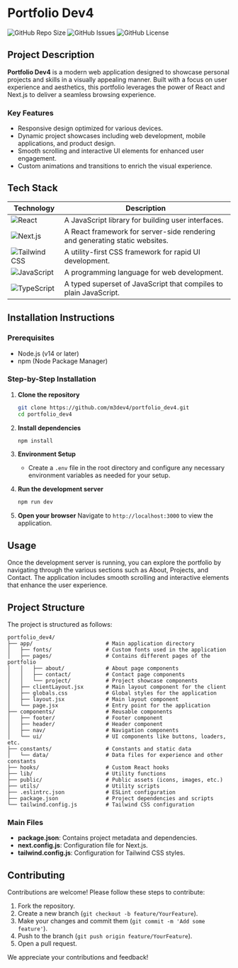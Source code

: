 # Portfolio Dev4

![GitHub Repo Size](https://img.shields.io/github/repo-size/m3dev4/portfolio_dev4)
![GitHub Issues](https://img.shields.io/github/issues/m3dev4/portfolio_dev4)
![GitHub License](https://img.shields.io/github/license/m3dev4/portfolio_dev4)

## Project Description

**Portfolio Dev4** is a modern web application designed to showcase personal projects and skills in a visually appealing manner. Built with a focus on user experience and aesthetics, this portfolio leverages the power of React and Next.js to deliver a seamless browsing experience. 

### Key Features
- Responsive design optimized for various devices.
- Dynamic project showcases including web development, mobile applications, and product design.
- Smooth scrolling and interactive UI elements for enhanced user engagement.
- Custom animations and transitions to enrich the visual experience.

## Tech Stack

| Technology       | Description                                                                 |
|------------------|-----------------------------------------------------------------------------|
| ![React](https://img.shields.io/badge/React-61DAFB?style=flat&logo=react&logoColor=black)        | A JavaScript library for building user interfaces.                          |
| ![Next.js](https://img.shields.io/badge/Next.js-000000?style=flat&logo=next.js&logoColor=white) | A React framework for server-side rendering and generating static websites. |
| ![Tailwind CSS](https://img.shields.io/badge/Tailwind%20CSS-06B6D4?style=flat&logo=tailwind-css&logoColor=white) | A utility-first CSS framework for rapid UI development.                     |
| ![JavaScript](https://img.shields.io/badge/JavaScript-F7DF1E?style=flat&logo=javascript&logoColor=black) | A programming language for web development.                                 |
| ![TypeScript](https://img.shields.io/badge/TypeScript-007ACC?style=flat&logo=typescript&logoColor=white) | A typed superset of JavaScript that compiles to plain JavaScript.          |

## Installation Instructions

### Prerequisites
- Node.js (v14 or later)
- npm (Node Package Manager)

### Step-by-Step Installation
1. **Clone the repository**
   ```bash
   git clone https://github.com/m3dev4/portfolio_dev4.git
   cd portfolio_dev4
   ```

2. **Install dependencies**
   ```bash
   npm install
   ```

3. **Environment Setup**
   - Create a `.env` file in the root directory and configure any necessary environment variables as needed for your setup.

4. **Run the development server**
   ```bash
   npm run dev
   ```

5. **Open your browser**
   Navigate to `http://localhost:3000` to view the application.

## Usage

Once the development server is running, you can explore the portfolio by navigating through the various sections such as About, Projects, and Contact. The application includes smooth scrolling and interactive elements that enhance the user experience.

## Project Structure

The project is structured as follows:

```
portfolio_dev4/
├── app/                       # Main application directory
│   ├── fonts/                 # Custom fonts used in the application
│   ├── pages/                 # Contains different pages of the portfolio
│   │   ├── about/             # About page components
│   │   ├── contact/           # Contact page components
│   │   └── project/           # Project showcase components
│   ├── clientLayout.jsx       # Main layout component for the client
│   ├── globals.css            # Global styles for the application
│   ├── layout.jsx             # Main layout component
│   └── page.jsx               # Entry point for the application
├── components/                # Reusable components
│   ├── footer/                # Footer component
│   ├── header/                # Header component
│   ├── nav/                   # Navigation components
│   └── ui/                    # UI components like buttons, loaders, etc.
├── constants/                 # Constants and static data
│   └── data/                  # Data files for experience and other constants
├── hooks/                     # Custom React hooks
├── lib/                       # Utility functions
├── public/                    # Public assets (icons, images, etc.)
├── utils/                     # Utility scripts
├── .eslintrc.json             # ESLint configuration
├── package.json               # Project dependencies and scripts
└── tailwind.config.js         # Tailwind CSS configuration
```

### Main Files
- **package.json**: Contains project metadata and dependencies.
- **next.config.js**: Configuration file for Next.js.
- **tailwind.config.js**: Configuration for Tailwind CSS styles.

## Contributing

Contributions are welcome! Please follow these steps to contribute:
1. Fork the repository.
2. Create a new branch (`git checkout -b feature/YourFeature`).
3. Make your changes and commit them (`git commit -m 'Add some feature'`).
4. Push to the branch (`git push origin feature/YourFeature`).
5. Open a pull request.

We appreciate your contributions and feedback!
